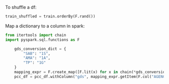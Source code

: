 

To shuffle a df:
```python
train_shuffled = train.orderBy(F.rand())
```


Map a dictionary to a column in spark:

```python
from itertools import chain
import pyspark.sql.functions as F

    gds_conversion_dict = {
        "SAB": "1S",
        "AMA": "1A",
        "TP": "1G"
    }
    mapping_expr = F.create_map([F.lit(x) for x in chain(*gds_conversion_dict.items())])
    pcc_df = pcc_df.withColumn("gds", mapping_expr.getItem(F.col("AGENCY - GDS")))
```